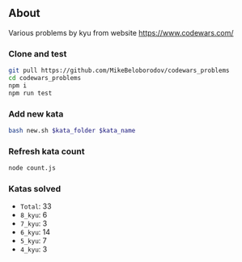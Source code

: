 ## About

Various problems by kyu from website https://www.codewars.com/

### Clone and test

```sh
git pull https://github.com/MikeBeloborodov/codewars_problems
cd codewars_problems
npm i
npm run test
```

### Add new kata
```sh
bash new.sh $kata_folder $kata_name
```

### Refresh kata count
```sh
node count.js
```

### Katas solved
- ```Total```: 33
- ```8_kyu```: 6
- ```7_kyu```: 3
- ```6_kyu```: 14
- ```5_kyu```: 7
- ```4_kyu```: 3
